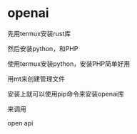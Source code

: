 # openai

先用termux安装rust库

然后安装python，和PHP

使用termux安装python，安装PHP简单好用

用mt来创建管理文件

安装上就可以使用pip命令来安装openai库

来调用

open  api

